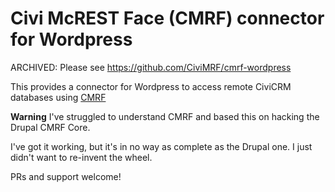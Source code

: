 # Civi McREST Face (CMRF) connector for Wordpress

ARCHIVED: Please see <https://github.com/CiviMRF/cmrf-wordpress>


This provides a connector for Wordpress to access remote CiviCRM databases using [CMRF](https://github.com/CiviMRF)

**Warning** I've struggled to understand CMRF and based this on hacking the Drupal CMRF Core.

I've got it working, but it's in no way as complete as the Drupal one. I just didn't want to re-invent the wheel.

PRs and support welcome!
